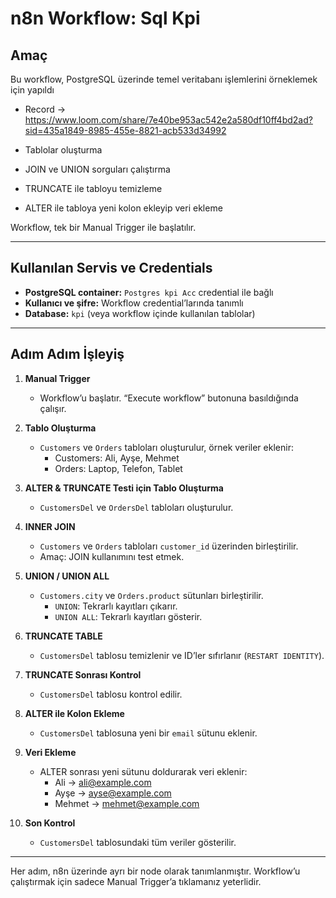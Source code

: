 # n8n Workflow: Sql Kpi

## Amaç

Bu workflow, PostgreSQL üzerinde temel veritabanı işlemlerini örneklemek için yapıldı

- Record -> https://www.loom.com/share/7e40be953ac542e2a580df10ff4bd2ad?sid=435a1849-8985-455e-8821-acb533d34992

- Tablolar oluşturma
- JOIN ve UNION sorguları çalıştırma
- TRUNCATE ile tabloyu temizleme
- ALTER ile tabloya yeni kolon ekleyip veri ekleme

Workflow, tek bir Manual Trigger ile başlatılır.

---

## Kullanılan Servis ve Credentials

- **PostgreSQL container:** `Postgres kpi Acc` credential ile bağlı
- **Kullanıcı ve şifre:** Workflow credential’larında tanımlı
- **Database:** `kpi` (veya workflow içinde kullanılan tablolar)

---

## Adım Adım İşleyiş

1. **Manual Trigger**
   - Workflow’u başlatır. “Execute workflow” butonuna basıldığında çalışır.

2. **Tablo Oluşturma**
   - `Customers` ve `Orders` tabloları oluşturulur, örnek veriler eklenir:
     - Customers: Ali, Ayşe, Mehmet
     - Orders: Laptop, Telefon, Tablet

3. **ALTER & TRUNCATE Testi için Tablo Oluşturma**
   - `CustomersDel` ve `OrdersDel` tabloları oluşturulur.

4. **INNER JOIN**
   - `Customers` ve `Orders` tabloları `customer_id` üzerinden birleştirilir.
   - Amaç: JOIN kullanımını test etmek.

5. **UNION / UNION ALL**
   - `Customers.city` ve `Orders.product` sütunları birleştirilir.
     - `UNION`: Tekrarlı kayıtları çıkarır.
     - `UNION ALL`: Tekrarlı kayıtları gösterir.

6. **TRUNCATE TABLE**
   - `CustomersDel` tablosu temizlenir ve ID’ler sıfırlanır (`RESTART IDENTITY`).

7. **TRUNCATE Sonrası Kontrol**
   - `CustomersDel` tablosu kontrol edilir.

8. **ALTER ile Kolon Ekleme**
   - `CustomersDel` tablosuna yeni bir `email` sütunu eklenir.

9. **Veri Ekleme**
   - ALTER sonrası yeni sütunu doldurarak veri eklenir:
     - Ali → ali@example.com
     - Ayşe → ayse@example.com
     - Mehmet → mehmet@example.com

10. **Son Kontrol**
    - `CustomersDel` tablosundaki tüm veriler gösterilir.

---

Her adım, n8n üzerinde ayrı bir node olarak tanımlanmıştır. Workflow’u çalıştırmak için sadece Manual Trigger’a tıklamanız yeterlidir.